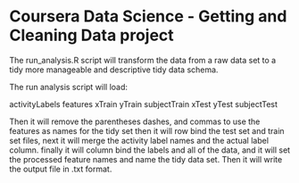 Coursera Data Science - Getting and Cleaning Data project
===================

The run_analysis.R script will transform the data from a raw data set to a tidy more manageable and descriptive tidy data schema.

The run analysis script will load:

activityLabels
features 
xTrain
yTrain
subjectTrain
xTest 
yTest 
subjectTest 

Then it will remove the parentheses dashes, and commas to use the features as names for the tidy set
then it will row bind the test set and train set files, next it will merge the activity label names and the actual label column.
finally it will column bind the labels and all of the data, and it will set the processed feature names and name the tidy data set.
Then it will write the output file in .txt format.


 
 